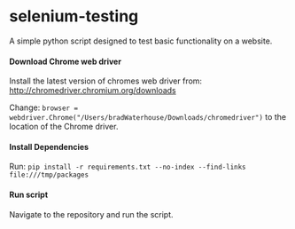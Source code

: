 # selenium-testing

A simple python script designed to test basic functionality on a website.

####  Download Chrome web driver

Install the latest version of chromes web driver from:
http://chromedriver.chromium.org/downloads

Change:
 `browser = webdriver.Chrome("/Users/bradWaterhouse/Downloads/chromedriver")` to the location of the Chrome driver.

####  Install Dependencies

Run:
`pip install -r requirements.txt --no-index --find-links file:///tmp/packages`

####  Run script

Navigate to the repository and run the script.
